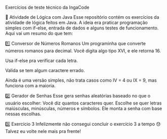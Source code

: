Exercícios de teste técnico da IngaCode

🧠 Atividade de Lógica com Java
Esse repositório contém os exercícios da atividade de lógica feitos em Java. A ideia era praticar programação simples com if-else, entrada de dados e alguns testes de funcionamento. Aqui vai um resumo do que tem:

1️⃣ Conversor de Números Romanos
Um programinha que converte números romanos para decimal.
Você digita algo tipo XVI, e ele retorna 16.

Usa if-else pra verificar cada letra.

Valida se tem algum caractere errado.

Ainda é uma versão simples, não trata casos como IV = 4 ou IX = 9, mas funciona com a maioria.

2️⃣ Gerador de Senhas
Esse gera senhas aleatórias baseado no que o usuário escolher:
Você diz quantos caracteres quer.
Escolhe se quer letras maiúsculas, minúsculas, números e símbolos.
Ele monta a senha com base nessas escolhas.

3️⃣ Exercício 3
Infelizmente não consegui concluir o exercício 3 a tempo 😓
Talvez eu volte nele mais pra frente!
